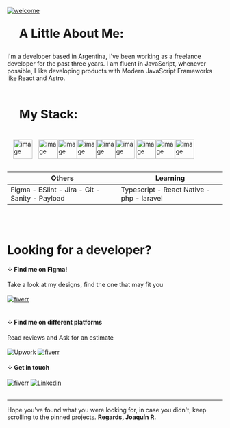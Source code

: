 
[![welcome](https://www.figma.com/profile/908314209309808562/cover_image?b10cc5e1-dd68-43dd-ae80-c2f4b7b0c722)](https://joaquinreynoso.vercel.app/)
<br>

<h1 style="margin:1em;">A Little About Me:</h1>
<p>
I'm a developer based in Argentina, I've been working as a freelance developer for the past three years. I am fluent in JavaScript, whenever possible, I like developing products with Modern JavaScript Frameworks like React and Astro.
</p>

<br>
<h1 style="margin:1em;">My Stack: </h1>

<img title="react" height="45px" style="margin:1em" src="https://joaquinreynoso.vercel.app/react.svg" alt="image" /><img title="astro" height="45px" src="https://joaquinreynoso.vercel.app/astro.svg" alt="image" /><img title="html" height="45px" src="https://joaquinreynoso.vercel.app/html.svg" alt="image" /><img title="css" height="45px" src="https://joaquinreynoso.vercel.app/css.svg" alt="image" /><img title="javascript" height="45px" src="https://joaquinreynoso.vercel.app/js.svg" alt="image" /><img title="sass" height="45px" src="https://joaquinreynoso.vercel.app/scss.svg" alt="image" />
<img title="mongo DB" height="45px" src="https://www.opc-router.de/wp-content/uploads/2021/03/mongodb_thumbnail.png" alt="image" /><img title="MySQL" height="45px" src="https://wiki.cifprodolfoucha.es/images/8/8e/Mysql_logo.png" alt="image" /><img title="mongo DB" height="45px" src="https://static-00.iconduck.com/assets.00/node-js-icon-227x256-913nazt0.png" alt="image" />

| Others | Learning | 
| --- | --- |
|  Figma - ESlint - Jira - Git - Sanity - Payload | Typescript - React Native - php - laravel |

<br>
<br>

 #  Looking for a developer?
#### &darr; Find me on Figma!

 Take a look at my designs, find the one that may fit you <br> <br>
 [![fiverr](https://th.bing.com/th?id=ODLS.27416eed-7578-439e-ae1c-f0392d225a34&w=32&h=32&qlt=90&pcl=fffffa&o=6&pid=1.2)](https://figma.com/@orientalArg)
<br> <br>

#### &darr; Find me on different platforms 
 Read reviews and Ask for an estimate  <br> <br>
 [![Upwork](https://th.bing.com/th?id=ODLS.102712b1-4c58-4958-a5e6-1977d257f078&w=32&h=32&qlt=90&pcl=fffffa&o=6&pid=1.2)](https://www.upwork.com/freelancers/~0117753d45764f61bb)
[![fiverr](https://th.bing.com/th?id=ODLS.248cca61-4987-4b0f-9b47-bb2872b2414a&w=32&h=32&qlt=90&pcl=fffffa&o=6&pid=1.2)](https://www.fiverr.com/joaquinreyno623)

 #### &darr; Get in touch
 [![fiverr](https://th.bing.com/th?id=ODLS.8f0ce0d8-2449-458c-bf41-a8532cffd6c5&w=32&h=32&qlt=92&pcl=fffffa&o=6&pid=1.2)](mailto:orientalarg@outlook.com) 
[![Linkedin](https://icons-for-free.com/iconfiles/ico/32/super+tiny+icons+linkedin-1324450747503589428.ico)](https://www.linkedin.com/in/orientalarg/) 
<br><br>

---
<p style="text-align:left;">
 Hope you've found what you were looking for, in case you didn't, keep scrolling to the pinned projects.
 <b>Regards, Joaquín R.</b>
 </p>
